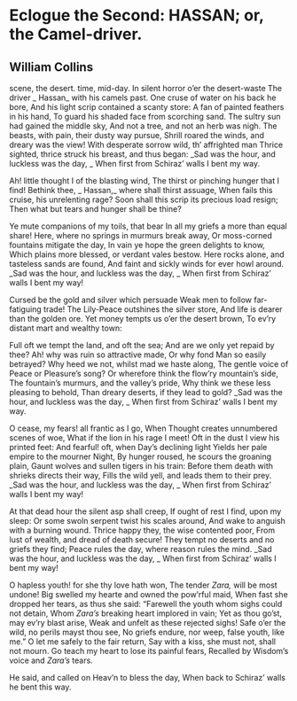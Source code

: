 # Eclogue the Second: HASSAN; or, the Camel-driver.
## William Collins
scene, the desert.
time, mid-day.
In silent horror o’er the desert-waste
The driver _ Hassan_ with his camels past.
One cruse of water on his back he bore,
And his light scrip contained a scanty store:
A fan of painted feathers in his hand,
To guard his shaded face from scorching sand.
The sultry sun had gained the middle sky,
And not a tree, and not an herb was nigh.
The beasts, with pain, their dusty way pursue,
Shrill roared the winds, and dreary was the view!
With desperate sorrow wild, th’ affrighted man
Thrice sighted, thrice struck his breast, and thus began:
_Sad was the hour, and luckless was the day,
_
When first from Schiraz’ walls I bent my way.

Ah! little thought I of the blasting wind,
The thirst or pinching hunger that I find!
Bethink thee, _ Hassan,_ where shall thirst assuage,
When fails this cruise, his unrelenting rage?
Soon shall this scrip its precious load resign;
Then what but tears and hunger shall be thine?

Ye mute companions of my toils, that bear
In all my griefs a more than equal share!
Here, where no springs in murmurs break away,
Or moss-corned fountains mitigate the day,
In vain ye hope the green delights to know,
Which plains more blessed, or verdant vales bestow.
Here rocks alone, and tasteless sands are found,
And faint and sickly winds for ever howl around.
_Sad was the hour, and luckless was the day,
_
When first from Schiraz’ walls I bent my way!

Cursed be the gold and silver which persuade
Weak men to follow far-fatiguing trade!
The Lily-Peace outshines the silver store,
And life is dearer than the golden ore.
Yet money tempts us o’er the desert brown,
To ev’ry distant mart and wealthy town:

Full oft we tempt the land, and oft the sea;
And are we only yet repaid by thee?
Ah! why was ruin so attractive made,
Or why fond Man so easily betrayed?
Why heed we not, whilst mad we haste along,
The gentle voice of Peace or Pleasure’s song?
Or wherefore think the flow’ry mountain’s side,
The fountain’s murmurs, and the valley’s pride,
Why think we these less pleasing to behold,
Than dreary deserts, if they lead to gold?
_Sad was the hour, and luckless was the day,
_
When first from Schiraz’ walls I bent my way.

O cease, my fears! all frantic as I go,
When Thought creates unnumbered scenes of woe,
What if the lion in his rage I meet!
Oft in the dust I view his printed feet:
And fearful! oft, when Day’s declining light
Yields her pale empire to the mourner Night,
By hunger roused, he scours the groaning plain,
Gaunt wolves and sullen tigers in his train:
Before them death with shrieks directs their way,
Fills the wild yell, and leads them to their prey.
_Sad was the hour, and luckless was the day,
_
When first from Schiraz’ walls I bent my way!

At that dead hour the silent asp shall creep,
If ought of rest I find, upon my sleep:
Or some swoln serpent twist his scales around,
And wake to anguish with a burning wound.
Thrice happy they, the wise contented poor,
From lust of wealth, and dread of death secure!
They tempt no deserts and no griefs they find;
Peace rules the day, where reason rules the mind.
_Sad was the hour, and luckless was the day,
_
When first from Schiraz’ walls I bent my way!

O hapless youth! for she thy love hath won,
The tender _Zara,_ will be most undone!
Big swelled my hearte and owned the pow’rful maid,
When fast she dropped her tears, as thus she said:
“Farewell the youth whom sighs could not detain,
Whom _Zara’s_ breaking heart implored in vain;
Yet as thou go’st, may ev’ry blast arise,
Weak and unfelt as these rejected sighs!
Safe o’er the wild, no perils mayst thou see,
No griefs endure, nor weep, false youth, like me.”
O let me safely to the fair return,
Say with a kiss, she must not, shall not mourn.
Go teach my heart to lose its painful fears,
Recalled by Wisdom’s voice and _Zara’s_ tears.

He said, and called on Heav’n to bless the day,
When back to Schiraz’ walls he bent this way.
